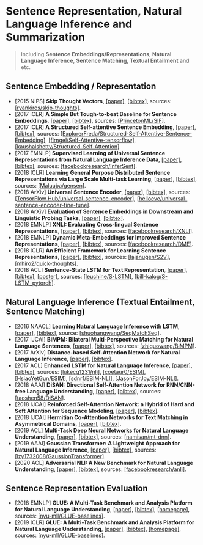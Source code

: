 # Sentence Representation, Natural Language Inference and Summarization

> Including **Sentence Embeddings/Representations**, **Natural Language Inference**, **Sentence Matching**, **Textual Entailment** and etc.

## Sentence Embedding / Representation
- [2015 NIPS] **Skip Thought Vectors**, [[paper]](https://papers.nips.cc/paper/5950-skip-thought-vectors.pdf), [[bibtex]](/Bibtex/Skip%20Thought%20Vectors.bib), sources: [[ryankiros/skip-thoughts]](https://github.com/ryankiros/skip-thoughts).
- [2017 ICLR] **A Simple But Tough-to-beat Baseline for Sentence Embeddings**, [[paper]](https://openreview.net/pdf?id=SyK00v5xx), [[bibtex]](/Bibtex/A%20Simple%20But%20Tough-to-beat%20Baseline%20for%20Sentence%20Embeddings.bib), sources: [[PrincetonML/SIF]](https://github.com/PrincetonML/SIF).
- [2017 ICLR] **A Structured Self-attentive Sentence Embedding**, [[paper]](https://arxiv.org/pdf/1703.03130.pdf), [[bibtex]](/Bibtex/A%20Structured%20Self-attentive%20Sentence%20Embedding.bib), sources: [[ExplorerFreda/Structured-Self-Attentive-Sentence-Embedding]](https://github.com/ExplorerFreda/Structured-Self-Attentive-Sentence-Embedding), [[flrngel/Self-Attentive-tensorflow]](https://github.com/flrngel/Self-Attentive-tensorflow), [[kaushalshetty/Structured-Self-Attention]](https://github.com/kaushalshetty/Structured-Self-Attention).
- [2017 EMNLP] **Supervised Learning of Universal Sentence Representations from Natural Language Inference Data**, [[paper]](http://aclweb.org/anthology/D17-1070), [[bibtex]](/Bibtex/Supervised%20Learning%20of%20Universal%20Sentence%20Representations%20from%20Natural%20Language%20Inference%20Data.bib), sources: [[facebookresearch/InferSent]](https://github.com/facebookresearch/InferSent).
- [2018 ICLR] **Learning General Purpose Distributed Sentence Representations via Large Scale Multi-task Learning**, [[paper]](https://openreview.net/pdf?id=B18WgG-CZ), [[bibtex]](/Bibtex/Learning%20General%20Purpose%20Distributed%20Sentence%20Representations%20via%20Large%20Scale%20Multi-task%20Learning.bib), sources: [[Maluuba/gensen]](https://github.com/Maluuba/gensen).
- [2018 ArXiv] **Universal Sentence Encoder**, [[paper]](https://arxiv.org/pdf/1803.11175.pdf), [[bibtex]](/Bibtex/Universal%20Sentence%20Encoder.bib), sources: [[TensorFlow Hub/universal-sentence-encoder]](https://tfhub.dev/google/universal-sentence-encoder/1), [[helloeve/universal-sentence-encoder-fine-tune]](https://github.com/helloeve/universal-sentence-encoder-fine-tune).
- [2018 ArXiv] **Evaluation of Sentence Embeddings in Downstream and Linguistic Probing Tasks**, [[paper]](https://arxiv.org/pdf/1806.06259.pdf), [[bibtex]](/Bibtex/Evaluation%20of%20sentence%20embeddings%20in%20downstream%20and%20linguistic%20probing%20tasks.bib).
- [2018 EMNLP] **XNLI: Evaluating Cross-lingual Sentence Representations**, [[paper]](http://aclweb.org/anthology/D18-1269), [[bibtex]](/Bibtex/XNLI%20-%20Evaluating%20Cross-lingual%20Sentence%20Representations.bib), sources: [[facebookresearch/XNLI]](https://github.com/facebookresearch/XNLI).
- [2018 EMNLP] **Dynamic Meta-Embeddings for Improved Sentence Representations**, [[paper]](http://aclweb.org/anthology/D18-1176), [[bibtex]](/Bibtex/Dynamic%20Meta-Embeddings%20for%20Improved%20Sentence%20Representations.bib), sources: [[facebookresearch/DME]](https://github.com/facebookresearch/DME).
- [2018 ICLR] **An Efficient Framework for Learning Sentence Representations**, [[paper]](https://openreview.net/pdf?id=rJvJXZb0W), [[bibtex]](/Bibtex/An%20Efficient%20Framework%20for%20Learning%20Sentence%20Representations.bib), sources: [[lajanugen/S2V]](https://github.com/lajanugen/S2V), [[mhiro2/quick-thoughts]](https://github.com/mhiro2/quick-thoughts).
- [2018 ACL] **Sentence-State LSTM for Text Representation**, [[paper]](https://www.aclweb.org/anthology/P18-1030.pdf), [[bibtex]](/Bibtex/Sentence-State%20LSTM%20for%20Text%20Representation.bib), [[poster]](https://www.aclweb.org/anthology/attachments/P18-1030.Poster.pdf), sources: [[leuchine/S-LSTM]](https://github.com/leuchine/S-LSTM), [[bill-kalog/S-LSTM_pytorch]](https://github.com/bill-kalog/S-LSTM_pytorch).

## Natural Language Inference (Textual Entailment, Sentence Matching)
- [2016 NAACL] **Learning Natural Language Inference with LSTM**, [[paper]](http://www.aclweb.org/anthology/N16-1170), [[bibtex]](/Bibtex/Learning%20Natural%20Language%20Inference%20with%20LSTM.bib), source: [[shuohangwang/SeqMatchSeq]](https://github.com/shuohangwang/SeqMatchSeq).
- [2017 IJCAI] **BiMPM: Bilateral Multi-Perspective Matching for Natural Language Sentences**, [[paper]](https://arxiv.org/pdf/1702.03814.pdf), [[bibtex]](/Bibtex/Bilateral%20Multi-Perspective%20Matching%20for%20Natural%20Language%20Sentences.bib), sources: [[zhiguowang/BiMPM]](https://github.com/zhiguowang/BiMPM).
- [2017 ArXiv] **Distance-based Self-Attention Network for Natural Language Inference**, [[paper]](https://arxiv.org/pdf/1712.02047.pdf), [[bibtex]](/Bibtex/Distance-based%20Self-Attention%20Network%20for%20Natural%20Language%20Inference.bib).
- [2017 ACL] **Enhanced LSTM for Natural Language Inference**, [[paper]](http://aclweb.org/anthology/P17-1152), [[bibtex]](/Bibtex/Enhanced%20LSTM%20for%20Natural%20Language%20Inference.bib), sources: [[lukecq1231/nli]](https://github.com/lukecq1231/nli), [[coetaur0/ESIM]](https://github.com/coetaur0/ESIM), [[HsiaoYetGun/ESIM]](https://github.com/HsiaoYetGun/ESIM), [[sdnr1/EBIM-NLI]](https://github.com/sdnr1/EBIM-NLI), [[JasonForJoy/ESIM-NLI]](https://github.com/JasonForJoy/ESIM-NLI).
- [2018 AAAI] **DiSAN: Directional Self-Attention Network for RNN/CNN-free Language Understanding**, [[paper]](https://arxiv.org/pdf/1709.04696.pdf), [[bibtex]](/Bibtex/DiSAN%20-%20Directional%20Self-Attention%20Network%20for%20RNN%20-%20CNN-free%20Language%20Understanding.bib), sources: [[taoshen58/DiSAN]](https://github.com/taoshen58/DiSAN).
- [2018 IJCAI] **Reinforced Self-Attention Network: a Hybrid of Hard and Soft Attention for Sequence Modeling**, [[paper]](https://www.ijcai.org/proceedings/2018/0604.pdf), [[bibtex]](/Bibtex/Reinforced%20Self-Attention%20Network%20-%20a%20Hybrid%20of%20Hard%20and%20Soft%20Attention%20for%20Sequence%20Modeling.bib).
- [2018 IJCAI] **Hermitian Co-Attention Networks for Text Matching in Asymmetrical Domains**, [[paper]](https://www.ijcai.org/proceedings/2018/0615.pdf), [[bibtex]](/Bibtex/Hermitian%20Co-Attention%20Networks%20for%20Text%20Matching%20in%20Asymmetrical%20Domains.bib).
- [2019 ACL] **Multi-Task Deep Neural Networks for Natural Language Understanding**, [[paper]](https://www.aclweb.org/anthology/P19-1441.pdf), [[bibtex]](/Bibtex/Multi-Task%20Deep%20Neural%20Networks%20for%20Natural%20Language%20Understanding.bib), sources: [[namisan/mt-dnn]](https://github.com/namisan/mt-dnn).
- [2019 AAAI] **Gaussian Transformer: A Lightweight Approach for Natural Language Inference**, [[paper]](https://ojs.aaai.org//index.php/AAAI/article/view/4614), [[bibtex]](/Bibtex/Gaussian%20Transformer%20-%20A%20Lightweight%20Approach%20for%20Natural%20Language%20Inference.bib), sources: [[lzy1732008/GaussionTransformer]](https://github.com/lzy1732008/GaussionTransformer).
- [2020 ACL] **Adversarial NLI: A New Benchmark for Natural Language Understanding**, [[paper]](https://www.aclweb.org/anthology/2020.acl-main.441.pdf), [[bibtex]](https://www.aclweb.org/anthology/2020.acl-main.441.bib), sources: [[facebookresearch/anli]](https://github.com/facebookresearch/anli).

## Sentence Representation Evaluation
- [2018 EMNLP] **GLUE: A Multi-Task Benchmark and Analysis Platform for Natural Language Understanding**, [[paper]](http://aclweb.org/anthology/W18-5446), [[bibtex]](/Bibtex/GLUE%20-%02A%20Multi-Task%20Benchmark%20and%20Analysis%20Platform%20for%20Natural%20Language%20Understanding.bib), [[homepage]](https://gluebenchmark.com), sources: [[nyu-mll/GLUE-baselines]](https://github.com/nyu-mll/GLUE-baselines).
- [2019 ICLR] **GLUE: A Multi-Task Benchmark and Analysis Platform for Natural Language Understanding**, [[paper]](https://openreview.net/pdf?id=rJ4km2R5t7), [[bibtex]](/Bibtex/GLUE%20-%02A%20Multi-Task%20Benchmark%20and%20Analysis%20Platform%20for%20Natural%20Language%20Understanding.bib), [[homepage]](https://gluebenchmark.com), sources: [[nyu-mll/GLUE-baselines]](https://github.com/nyu-mll/GLUE-baselines).
